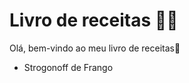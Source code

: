 
# Livro de receitas :woman_cook:

Olá, bem-vindo ao meu livro de receitas:wave:

 * Strogonoff de Frango